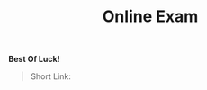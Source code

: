 <h1 align="center">Online Exam</h1>
    <br>

<p><b>Best Of Luck!</b></p>

<blockquote>
    <p>
        Short Link: 
    </p>
</blockquote>